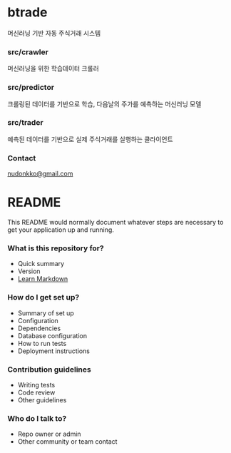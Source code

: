 # btrade #
머신러닝 기반 자동 주식거래 시스템

### src/crawler ###
머신러닝을 위한 학습데이터 크롤러

### src/predictor ###
크롤링된 데이터를 기반으로 학습, 다음날의 주가를 예측하는 머신러닝 모델

### src/trader ###
예측된 데이터를 기반으로 실제 주식거래를 실행하는 클라이언트

### Contact ###
nudonkko@gmail.com

# README #

This README would normally document whatever steps are necessary to get your application up and running.

### What is this repository for? ###

* Quick summary
* Version
* [Learn Markdown](https://bitbucket.org/tutorials/markdowndemo)

### How do I get set up? ###

* Summary of set up
* Configuration
* Dependencies
* Database configuration
* How to run tests
* Deployment instructions

### Contribution guidelines ###

* Writing tests
* Code review
* Other guidelines

### Who do I talk to? ###

* Repo owner or admin
* Other community or team contact
